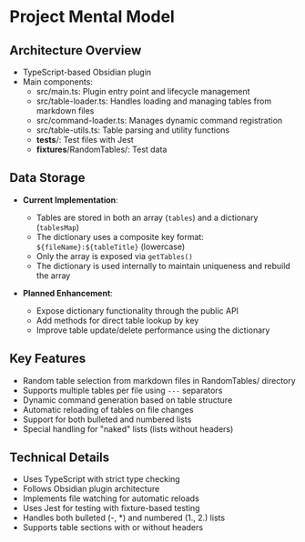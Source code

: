 # Project Mental Model

## Architecture Overview
- TypeScript-based Obsidian plugin
- Main components:
  - src/main.ts: Plugin entry point and lifecycle management
  - src/table-loader.ts: Handles loading and managing tables from markdown files
  - src/command-loader.ts: Manages dynamic command registration
  - src/table-utils.ts: Table parsing and utility functions
  - __tests__/: Test files with Jest
  - __fixtures__/RandomTables/: Test data

## Data Storage
- **Current Implementation**:
  - Tables are stored in both an array (`tables`) and a dictionary (`tablesMap`)
  - The dictionary uses a composite key format: `${fileName}:${tableTitle}` (lowercase)
  - Only the array is exposed via `getTables()`
  - The dictionary is used internally to maintain uniqueness and rebuild the array

- **Planned Enhancement**:
  - Expose dictionary functionality through the public API
  - Add methods for direct table lookup by key
  - Improve table update/delete performance using the dictionary

## Key Features
- Random table selection from markdown files in RandomTables/ directory
- Supports multiple tables per file using `---` separators
- Dynamic command generation based on table structure
- Automatic reloading of tables on file changes
- Support for both bulleted and numbered lists
- Special handling for "naked" lists (lists without headers)

## Technical Details
- Uses TypeScript with strict type checking
- Follows Obsidian plugin architecture
- Implements file watching for automatic reloads
- Uses Jest for testing with fixture-based testing
- Handles both bulleted (-, *) and numbered (1., 2.) lists
- Supports table sections with or without headers